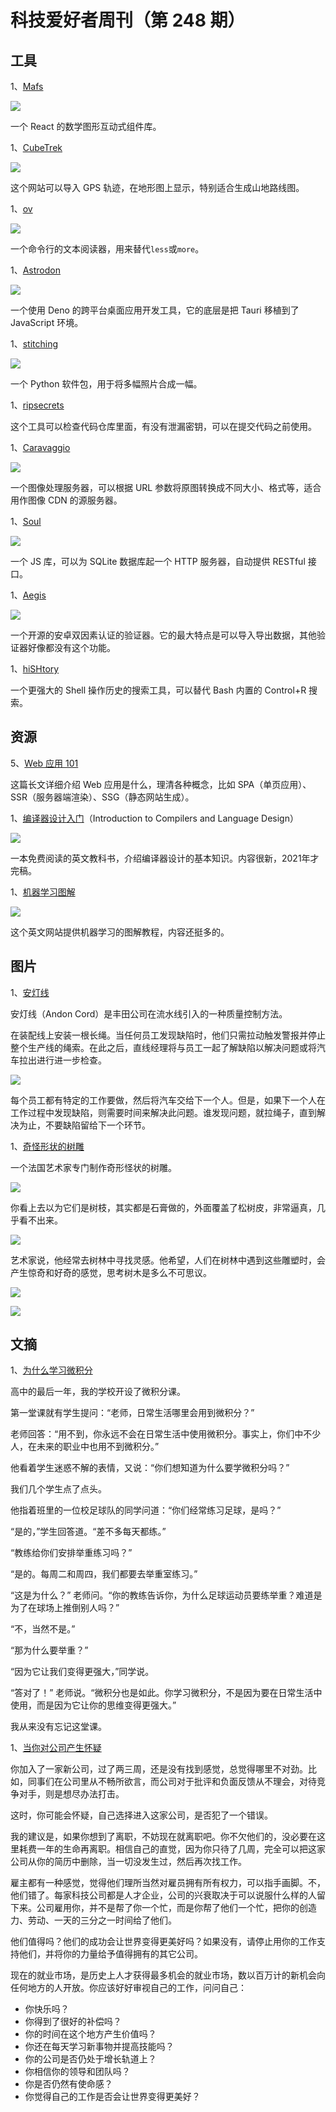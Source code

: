 # 科技爱好者周刊（第 248 期）

## 工具

1、[Mafs](https://mafs.dev/)

![](https://cdn.beekka.com/blogimg/asset/202301/bg2023010301.webp)

一个 React 的数学图形互动式组件库。

1、[CubeTrek](https://cubetrek.com/static/join.html)

![](https://cdn.beekka.com/blogimg/asset/202301/bg2023010402.webp)

这个网站可以导入 GPS 轨迹，在地形图上显示，特别适合生成山地路线图。

1、[ov](https://noborus.github.io/ov/)

![](https://cdn.beekka.com/blogimg/asset/202301/bg2023010405.webp)

一个命令行的文本阅读器，用来替代`less`或`more`。

1、[Astrodon](https://github.com/astrodon/astrodon)

![](https://cdn.beekka.com/blogimg/asset/202208/bg2022081606.webp)

一个使用 Deno 的跨平台桌面应用开发工具，它的底层是把 Tauri 移植到了 JavaScript 环境。

1、[stitching](https://github.com/lukasalexanderweber/stitching)

![](https://cdn.beekka.com/blogimg/asset/202208/bg2022081607.webp)

一个 Python 软件包，用于将多幅照片合成一幅。

1、[ripsecrets](https://github.com/sirwart/ripsecrets)

这个工具可以检查代码仓库里面，有没有泄漏密钥，可以在提交代码之前使用。

1、[Caravaggio](https://caravaggio.ramielcreations.com/)

![](https://cdn.beekka.com/blogimg/asset/202210/bg2022102802.webp)

一个图像处理服务器，可以根据 URL 参数将原图转换成不同大小、格式等，适合用作图像 CDN 的源服务器。

1、[Soul](https://github.com/thevahidal/soul)

![](https://cdn.beekka.com/blogimg/asset/202210/bg2022103101.webp)

一个 JS 库，可以为 SQLite 数据库起一个 HTTP 服务器，自动提供 RESTful 接口。

1、[Aegis](https://getaegis.app/)

![](https://cdn.beekka.com/blogimg/asset/202211/bg2022110302.webp)

一个开源的安卓双因素认证的验证器。它的最大特点是可以导入导出数据，其他验证器好像都没有这个功能。

1、[hiSHtory](https://github.com/ddworken/hishtory)

一个更强大的 Shell 操作历史的搜索工具，可以替代 Bash 内置的 Control+R 搜索。

## 资源

5、[Web 应用 101](https://www.robinwieruch.de/web-applications/)

这篇长文详细介绍 Web 应用是什么，理清各种概念，比如 SPA（单页应用）、SSR（服务器端渲染）、SSG（静态网站生成）。

1、[编译器设计入门](https://www3.nd.edu/~dthain/compilerbook/)（Introduction to Compilers and Language Design）

![](https://cdn.beekka.com/blogimg/asset/202205/bg2022052305.webp)

一本免费阅读的英文教科书，介绍编译器设计的基本知识。内容很新，2021年才完稿。

1、[机器学习图解](https://illustrated-machine-learning.github.io/index.html)

![](https://cdn.beekka.com/blogimg/asset/202301/bg2023010609.webp)

这个英文网站提供机器学习的图解教程，内容还挺多的。

## 图片

1、[安灯线](https://spike.sh/blog/pull-the-andon-cord/)

安灯线（Andon Cord）是丰田公司在流水线引入的一种质量控制方法。

在装配线上安装一根长绳。当任何员工发现缺陷时，他们只需拉动触发警报并停止整个生产线的绳索。在此之后，直线经理将与员工一起了解缺陷以解决问题或将汽车拉出进行进一步检查。

![](https://cdn.beekka.com/blogimg/asset/202210/bg2022100103.webp)

每个员工都有特定的工作要做，然后将汽车交给下一个人。但是，如果下一个人在工作过程中发现缺陷，则需要时间来解决此问题。谁发现问题，就拉绳子，直到解决为止，不要缺陷留给下一个环节。

1、[奇怪形状的树雕](https://hyperallergic.com/769762/tree-sculptures-monsieur-plant-christophe-guinet/)

一个法国艺术家专门制作奇形怪状的树雕。

![](https://cdn.beekka.com/blogimg/asset/202210/bg2022102609.webp)

你看上去以为它们是树枝，其实都是石膏做的，外面覆盖了松树皮，非常逼真，几乎看不出来。

![](https://cdn.beekka.com/blogimg/asset/202210/bg2022102610.webp)

艺术家说，他经常去树林中寻找灵感。他希望，人们在树林中遇到这些雕塑时，会产生惊奇和好奇的感觉，思考树木是多么不可思议。

![](https://cdn.beekka.com/blogimg/asset/202210/bg2022102611.webp)

![](https://cdn.beekka.com/blogimg/asset/202210/bg2022102612.webp)

## 文摘

1、[为什么学习微积分](https://flavoracle.tumblr.com/post/167150535757/its-sad-how-much-of-what-is-taught-in-school-is)

高中的最后一年，我的学校开设了微积分课。

第一堂课就有学生提问：“老师，日常生活哪里会用到微积分？”

老师回答：“用不到，你永远不会在日常生活中使用微积分。事实上，你们中不少人，在未来的职业中也用不到微积分。”

他看着学生迷惑不解的表情，又说：“你们想知道为什么要学微积分吗？”

我们几个学生点了点头。

他指着班里的一位校足球队的同学问道：“你们经常练习足球，是吗？”

“是的，”学生回答道。“差不多每天都练。”

“教练给你们安排举重练习吗？”

“是的。每周二和周四，我们都要去举重室练习。”

“这是为什么？” 老师问。“你的教练告诉你，为什么足球运动员要练举重？难道是为了在球场上推倒别人吗？”

“不，当然不是。”

“那为什么要举重？”

“因为它让我们变得更强大，”同学说。

“答对了！” 老师说。“微积分也是如此。你学习微积分，不是因为要在日常生活中使用，而是因为它让你的思维变得更强大。”

我从来没有忘记这堂课。

1、[当你对公司产生怀疑](https://charity.wtf/2022/01/29/how-can-you-tell-if-the-company-youre-interviewing-with-is-rotten-on-the-inside/)

你加入了一家新公司，过了两三周，还是没有找到感觉，总觉得哪里不对劲。比如，同事们在公司里从不畅所欲言，而公司对于批评和负面反馈从不理会，对待竞争对手，则是想尽办法打击。

这时，你可能会怀疑，自己选择进入这家公司，是否犯了一个错误。

我的建议是，如果你想到了离职，不妨现在就离职吧。你不欠他们的，没必要在这里耗费一年的生命再离职。相信自己的直觉，因为你只待了几周，完全可以把这家公司从你的简历中删除，当一切没发生过，然后再次找工作。

雇主都有一种感觉，觉得他们理所当然对雇员拥有所有权力，可以指手画脚。不，他们错了。每家科技公司都是人才企业，公司的兴衰取决于可以说服什么样的人留下来。公司雇用你，并不是帮了你一个忙，而是你帮了他们一个忙，把你的创造力、劳动、一天的三分之一时间给了他们。

他们值得吗？他们的成功会让世界变得更美好吗？如果没有，请停止用你的工作支持他们，并将你的力量给予值得拥有的其它公司。

现在的就业市场，是历史上人才获得最多机会的就业市场，数以百万计的新机会向任何地方的人开放。你应该好好审视自己的工作，问问自己：

- 你快乐吗？
- 你得到了很好的补偿吗？
- 你的时间在这个地方产生价值吗？
- 你还在每天学习新事物并提高技能吗？
- 你的公司是否仍处于增长轨道上？
- 你相信你的领导和团队吗？
- 你是否仍然有使命感？
- 你觉得自己的工作是否会让世界变得更美好？
